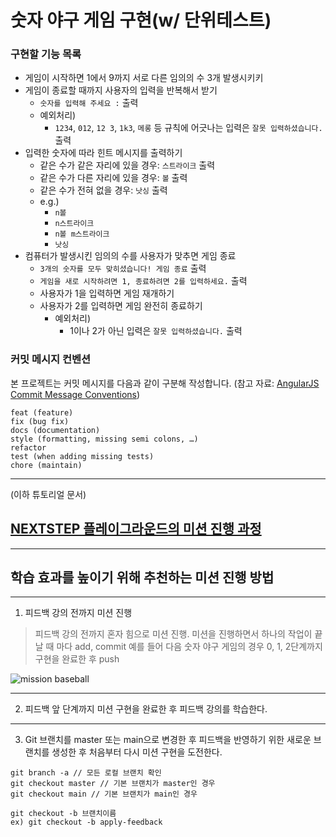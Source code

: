 # 숫자 야구 게임 구현(w/ 단위테스트)

### 구현할 기능 목록
* 게임이 시작하면 1에서 9까지 서로 다른 임의의 수 3개 발생시키키
* 게임이 종료할 때까지 사용자의 입력을 반복해서 받기
  * `숫자를 입력해 주세요 :` 출력
  * 예외처리)
    * `1234`, `012`, `12 3`, `1k3`, `메롱` 등 규칙에  어긋나는 입력은 `잘못 입력하셨습니다.` 출력
* 입력한 숫자에 따라 힌트 메시지를 출력하기
  * 같은 수가 같은 자리에 있을 경우: `스트라이크` 출력
  * 같은 수가 다른 자리에 있을 경우: `볼` 출력
  * 같은 수가 전혀 없을 경우: `낫싱` 출력
  * e.g.)
    * `n볼`
    * `n스트라이크`
    * `n볼 m스트라이크`
    * `낫싱`
* 컴퓨터가 발생시킨 임의의 수를 사용자가 맞추면 게임 종료
  * `3개의 숫자를 모두 맞히셨습니다! 게임 종료` 출력
  * `게임을 새로 시작하려면 1, 종료하려면 2를 입력하세요.` 출력
  * 사용자가 1을 입력하면 게임 재개하기
  * 사용자가 2를 입력하면 게임 완전히 종료하기
    * 예외처리)
      * 1이나 2가 아닌 입력은 `잘못 입력하셨습니다.` 출력

### 커밋 메시지 컨벤션
본 프로젝트는 커밋 메시지를 다음과 같이 구분해 작성합니다. (참고 자료: [AngularJS Commit Message Conventions](https://gist.github.com/stephenparish/9941e89d80e2bc58a153))
```
feat (feature)
fix (bug fix)
docs (documentation)
style (formatting, missing semi colons, …)
refactor
test (when adding missing tests)
chore (maintain)
```

---

(이하 튜토리얼 문서)

## [NEXTSTEP 플레이그라운드의 미션 진행 과정](https://github.com/next-step/nextstep-docs/blob/master/playground/README.md)

---
## 학습 효과를 높이기 위해 추천하는 미션 진행 방법

---
1. 피드백 강의 전까지 미션 진행 
> 피드백 강의 전까지 혼자 힘으로 미션 진행. 미션을 진행하면서 하나의 작업이 끝날 때 마다 add, commit
> 예를 들어 다음 숫자 야구 게임의 경우 0, 1, 2단계까지 구현을 완료한 후 push

![mission baseball](https://raw.githubusercontent.com/next-step/nextstep-docs/master/playground/images/mission_baseball.png)

---
2. 피드백 앞 단계까지 미션 구현을 완료한 후 피드백 강의를 학습한다.

---
3. Git 브랜치를 master 또는 main으로 변경한 후 피드백을 반영하기 위한 새로운 브랜치를 생성한 후 처음부터 다시 미션 구현을 도전한다.

```
git branch -a // 모든 로컬 브랜치 확인
git checkout master // 기본 브랜치가 master인 경우
git checkout main // 기본 브랜치가 main인 경우

git checkout -b 브랜치이름
ex) git checkout -b apply-feedback
```
